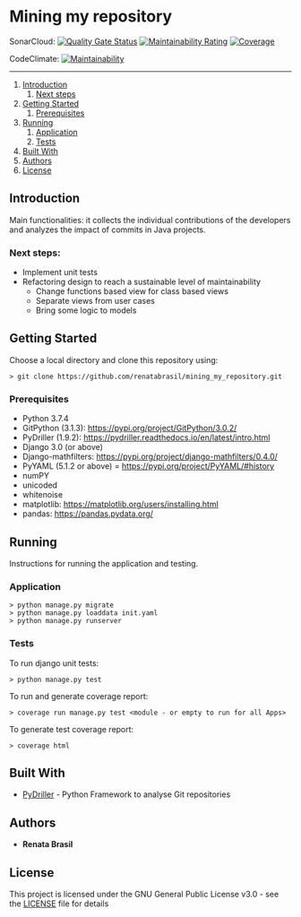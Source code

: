 # Mining my repository

SonarCloud: [![Quality Gate Status](https://sonarcloud.io/api/project_badges/measure?project=renatabrasil_mining_my_repository&metric=alert_status)](https://sonarcloud.io/summary/new_code?id=renatabrasil_mining_my_repository) [![Maintainability Rating](https://sonarcloud.io/api/project_badges/measure?project=renatabrasil_mining_my_repository&metric=sqale_rating)](https://sonarcloud.io/dashboard?id=renatabrasil_mining_my_repository) [![Coverage](https://sonarcloud.io/api/project_badges/measure?project=renatabrasil_mining_my_repository&metric=coverage)](https://sonarcloud.io/summary/new_code?id=renatabrasil_mining_my_repository)

CodeClimate: [![Maintainability](https://api.codeclimate.com/v1/badges/a831076e1130f16dfada/maintainability)](https://codeclimate.com/github/renatabrasil/mining_my_repository/maintainability)

***

1. [Introduction](#introduction)
    1. [Next steps](#next-steps)
2. [Getting Started](#Getting-Started)
    1. [Prerequisites](#prerequisites)
3. [Running](#running)
    1. [Application](#application)
    2. [Tests](#tests)
4. [Built With](#built-with)
5. [Authors](#authors)
6. [License](#license)

## Introduction

Main functionalities: it collects the individual contributions of the developers and analyzes the impact of commits in
Java projects.

### Next steps:

* Implement unit tests
* Refactoring design to reach a sustainable level of maintainability
    * Change functions based view for class based views
    * Separate views from user cases
    * Bring some logic to models

## Getting Started

Choose a local directory and clone this repository using:

```shell
> git clone https://github.com/renatabrasil/mining_my_repository.git
```

### Prerequisites

* Python 3.7.4
* GitPython (3.1.3): https://pypi.org/project/GitPython/3.0.2/
* PyDriller (1.9.2): https://pydriller.readthedocs.io/en/latest/intro.html
* Django 3.0 (or above)
* Django-mathfilters: https://pypi.org/project/django-mathfilters/0.4.0/
* PyYAML (5.1.2 or above) = https://pypi.org/project/PyYAML/#history
* numPY
* unicoded
* whitenoise
* matplotlib: https://matplotlib.org/users/installing.html
* pandas: https://pandas.pydata.org/

## Running

Instructions for running the application and testing.

### Application

```shell
> python manage.py migrate
> python manage.py loaddata init.yaml
> python manage.py runserver
```

### Tests

To run django unit tests:

```shell
> python manage.py test
```

To run and generate coverage report:

```shell
> coverage run manage.py test <module - or empty to run for all Apps>
```

To generate test coverage report:

```shell
> coverage html
```

## Built With

* [PyDriller](https://github.com/ishepard/pydriller/) - Python Framework to analyse Git repositories

## Authors

* **Renata Brasil**

## License

This project is licensed under the GNU General Public License v3.0 - see the [LICENSE](LICENSE) file for details
